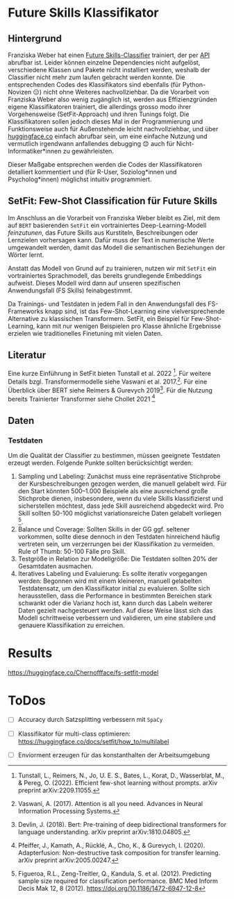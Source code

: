 # Future Skills Klassifikator

## Hintergrund

Franziska Weber hat einen [Future Skills-Classifier](http://srv-data01:30080/hex/future_skill_classification) trainiert, der per [API](http://srv-data01:30080/hex/future_skill_classifier_api) abrufbar ist. Leider können einzelne Dependencies nicht aufgelöst, verschiedene Klassen und Pakete nicht installiert werden, weshalb der Classifier nicht mehr zum laufen gebracht werden konnte. Die entsprechenden Codes des Klassifikators sind ebenfalls (für Python-Novizen 😑) nicht ohne Weiteres nachvollziehbar. Da die Vorarbeit von Franziska Weber also wenig zugänglich ist, werden aus Effizienzgründen eigene Klassifikatoren trainiert, die allerdings grosso modo ihrer Vorgehensweise (SetFit-Approach) und ihren Tunings folgt. Die Klassifikatoren sollen jedoch dieses Mal in der Programmierung und Funktionsweise auch für Außenstehende leicht nachvollziehbar, und über [huggingface.co](https://huggingface.co/) einfach abrufbar sein, um eine einfache Nutzung und vermutlich irgendwann anfallendes debugging 😊 auch für Nicht-Informatiker\*innen zu gewährleisten.

Dieser Maßgabe entsprechen werden die Codes der Klassifikatoren detalliert kommentiert und (für R-User, Soziolog\*innen und Psycholog\*innen) möglichst intuitiv programmiert.

##  SetFit: Few-Shot Classification für Future Skills

Im Anschluss an die Vorarbeit von Franziska Weber bleibt es Ziel, mit dem auf `BERT` basierenden `SetFit` ein vortrainiertes Deep-Learning-Modell *feinzutunen*, das Future Skills aus Kurstiteln, Beschreibungen oder Lernzielen vorhersagen kann. Dafür muss der Text in numerische Werte umgewandelt werden, damit das Modell die semantischen Beziehungen der Wörter lernt.

Anstatt das Modell von Grund auf zu trainieren, nutzen wir mit `SetFit` ein vortrainiertes Sprachmodell, das bereits grundlegende Embeddings aufweist. Dieses Modell wird dann auf unseren spezifischen Anwendungsfall (FS Skills) feinabgestimmt.

Da Trainings- und Testdaten in jedem Fall in den Anwendungsfall des FS-Frameworks knapp sind, ist das Few-Shot-Learning eine vielversprechende Alternative zu klassischen Transformern. SetFit, ein Beispiel für Few-Shot-Learning, kann mit nur wenigen Beispielen pro Klasse ähnliche Ergebnisse erzielen wie traditionelles Finetuning mit vielen Daten.

## Literatur

Eine kurze Einführung in SetFit bieten Tunstall et al. 2022 [^2]. Für weitere Details bzgl. Transformermodelle siehe Vaswani et al. 2017.[^3]. Für eine Überblick über BERT siehe Reimers & Gurevych 2019[^4]. Für die Nutzung bereits Trainierter Transformer siehe Chollet 2021 [^5]

## Daten

### Testdaten

Um die Qualität der Classifier zu bestimmen, müssen geeignete Testdaten erzeugt werden. Folgende Punkte sollten berücksichtigt werden:

1. Sampling und Labeling: Zunächst muss eine repräsentative Stichprobe der Kursbeschreibungen gezogen werden, die manuell gelabelt wird. Für den Start könnten 500–1.000 Beispiele als eine ausreichend große Stichprobe dienen, insbesondere, wenn du viele Skills klassifizierst und sicherstellen möchtest, dass jede Skill ausreichend abgedeckt wird. Pro Skill sollten 50-100 möglichst variationsreiche Daten gelabelt vorliegen [^1].
2. Balance und Coverage: Sollten Skills in der GG ggf. seltener vorkommen, sollte diese dennoch in den Testdaten hinreichend häufig vertreten sein, um verzerrungen bei der Klassifikation zu vermeiden. Rule of Thumb: 50-100 Fälle pro Skill. 
3. Testgröße in Relation zur Modellgröße: Die Testdaten sollten 20% der Gesamtdaten ausmachen. 
4. Iteratives Labeling und Evaluierung: Es sollte iterativ vorgegangen werden: Begonnen wird mit einem kleineren, manuell gelabelten Testdatensatz, um den Klassifikator initial zu evaluieren. Sollte sich herausstellen, dass die Performance in bestimmten Bereichen stark schwankt oder die Varianz hoch ist, kann durch das Labeln weiterer Daten gezielt nachgesteuert werden. Auf diese Weise lässt sich das Modell schrittweise verbessern und validieren, um eine stabilere und genauere Klassifikation zu erreichen. 

# Results

https://huggingface.co/Chernoffface/fs-setfit-model


# ToDos

- [ ]  Accuracy durch Satzsplitting verbessern mit `SpaCy` 
- [ ]  Klassifikator für multi-class optimieren: https://huggingface.co/docs/setfit/how_to/multilabel
- [ ]  Enviorment erzeugen für das konstanthalten der Arbeitsumgebung

 


[^1]: Figueroa, R.L., Zeng-Treitler, Q., Kandula, S. et al. (2012). Predicting sample size required for classification performance. BMC Med Inform Decis Mak 12, 8 (2012). https://doi.org/10.1186/1472-6947-12-8
[^2]: Tunstall, L., Reimers, N., Jo, U. E. S., Bates, L., Korat, D., Wasserblat, M., & Pereg, O. (2022). Efficient few-shot learning without prompts. arXiv preprint arXiv:2209.11055.
[^3]: Vaswani, A. (2017). Attention is all you need. Advances in Neural Information Processing Systems.
[^4]: Devlin, J. (2018). Bert: Pre-training of deep bidirectional transformers for language understanding. arXiv preprint arXiv:1810.04805.
[^5]: Pfeiffer, J., Kamath, A., Rücklé, A., Cho, K., & Gurevych, I. (2020). Adapterfusion: Non-destructive task composition for transfer learning. arXiv preprint arXiv:2005.00247.
